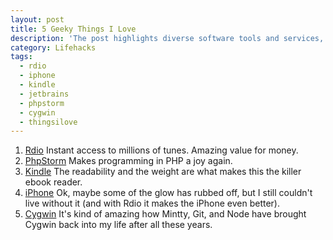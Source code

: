 ```yaml
---
layout: post
title: 5 Geeky Things I Love
description: 'The post highlights diverse software tools and services, including music apps, PHP programming improvements, and ebook reader readability. It notes renewed interest in Cygwin via Mintty, Git, and Node.'
category: Lifehacks
tags:
  - rdio
  - iphone
  - kindle
  - jetbrains
  - phpstorm
  - cygwin
  - thingsilove
---
```


1. [Rdio](http://rd.io) Instant access to millions of tunes.  Amazing value for money.
1. [PhpStorm](http://www.jetbrains.com/phpstorm/) Makes programming in PHP a joy again.
1. [Kindle](http://www.amazon.com/gp/product/B002Y27P3M/ref=sv_kinh_0) The readability and the weight are what makes this the killer ebook reader.
1. [iPhone](http://www.apple.com/iphone/) Ok, maybe some of the glow has rubbed off, but I still couldn't live without it (and with Rdio it makes the iPhone even better).
1. [Cygwin](http://www.cygwin.com/) It's kind of amazing how Mintty, Git, and Node have brought Cygwin back into my life after all these years.

